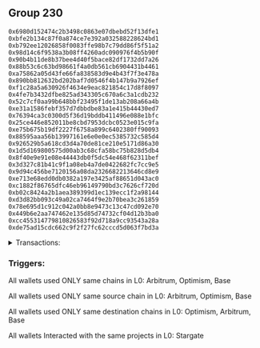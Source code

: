 ## Group 230

```0xdea2927ac78299188f0b86c185f5c7c02f8b1714
0x6980d152474c2b3498c0863e07dbebd52f13dfe1
0xbfe2b134c87f0a874ce7e392a032588228624bd1
0xb792ee12026858f0083ffe98b7c79dd86f5f51a2
0x98d14c6f9538a3b08ff4260adc090976f4b5b90f
0x90b4b11de8b37bee4d40f5bace82df1732dd7a26
0x88b53c6c63bd98661f4a0db561cb6904431b4461
0xa75862a05d43fe66fa838583d9e4b43f7f3e478a
0x890bb812632bd202baf7d0546f4b147b9a7926ef
0xf1c28a5a630926f4634e9eac821854c17d8f8097
0x4fe7b3432dfbe825ad343305c670a6c3a1cdb232
0x52c7cf0aa99b648bbf23495f1de13ab208a66a4b
0xe31a1586febf357d7dbbdbe83a1e415b44430ed7
0x76394ca3c0300d5f36d19bddb411496e088e1bfc
0x25ce446e852011be8cbd7953dcbc0523e015c9fa
0xe75b675b19df2227f6758a899c6402380ff90093
0x88595aaa56b13997161e6e0e0ec5385732c585d4
0x926529b5a618cd3d4a70de81ce210e5171d86a30
0x1d5d169800575d00ab3c68cfa58bc75b828d5db4
0x8f40e9e91e08e44443db0f5dc54e468f62311bef
0x3d327c81b41c9f1a08eb4a7de0422682fc7cc9e5
0x9d94c456be7120156a08da2326682213646cd8e9
0xe713e68edd0db0382a197e3425af88651d043ac0
0xc1882f86765dfc46eb96149790bd3c7626cf720d
0xb02c8424a2b1aea389399d1ec139ecc1f2a98144
0xd3d82bb093c49a02ca7464f9e2b70bea3c261859
0x78e695d1c912c042a0bb8e9473c13c47cd092e70
0x449b6e2aa747462e135d85d74732cf04d12b3ba0
0xcc455314779810826583f92d718a9cc93543a28a
0xde75ad15cdc662c9f2f27fc62cccd5d063f7bd3a
```
<details>
<summary>Transactions:</summary>

Hashes: 

Wallet: 0xdea2927ac78299188f0b86c185f5c7c02f8b1714

       Hash: 0xc038c50125ebddc9e547e48f2d60b9ff0c3c6bb019de225b62c1517e523e457a
         - source chain: Arbitrum
         - destination chain: Optimism
         - project: Stargate
         - contract: 0x352d8275aae3e0c2404d9f68f6cee084b5beb3dd
         - value USD: 43.99505294
       Hash: 0xbebcc03b29a1dd518ac511e62ac60b9947ff35ac38a09636ebfbe11017aad3e1
         - source chain: Optimism
         - destination chain: Arbitrum
         - project: Stargate
         - contract: 0x701a95707a0290ac8b90b3719e8ee5b210360883
         - value USD: 39.393484123
       Hash: 0x91a196b01d88aa7c5c8793197aa8eb836adbe5f9f046450802e42ed335b231dd
         - source chain: Arbitrum
         - destination chain: Optimism
         - project: Stargate
         - contract: 0x352d8275aae3e0c2404d9f68f6cee084b5beb3dd
         - value USD: 98.9758252
       Hash: 0x24b7a99306e0dcd768c8c211cd0e92959eca605892d9d3b84010f8867210a34f
         - source chain: Optimism
         - destination chain: Arbitrum
         - project: Stargate
         - contract: 0x701a95707a0290ac8b90b3719e8ee5b210360883
         - value USD: 111.362789691
       Hash: 0xfd56a5c63a3eb6428b0be7a16f02627c71e459dcc722933d22a3cc19b79bf2b3
         - source chain: Arbitrum
         - destination chain: Base
         - project: Stargate
         - contract: 0x352d8275aae3e0c2404d9f68f6cee084b5beb3dd
         - value USD: 67.172232733
       Hash: 0x76a4c5e06f9b9db52b1f2e840d8b25d4bb72be2d8e86820da42b977163d02527
         - source chain: Arbitrum
         - destination chain: Base
         - project: Stargate
         - contract: 0x352d8275aae3e0c2404d9f68f6cee084b5beb3dd
         - value USD: 20.190857886
       Hash: 0x22f991770bbe45884ea8578d709284bf2aaad1d68338559f0c0eb76246894991
         - source chain: Base
         - destination chain: Arbitrum
         - project: Stargate
         - contract: 0xe3b53af74a4bf62ae5511055290838050bf764df
Wallet: 0x6980d152474c2b3498c0863e07dbebd52f13dfe1

       Hash:0xddca810ae7cbc5a4fcc513ddf91ed623b276af61e961f2e7ce4b691be60b2aba
         - source chain: Arbitrum
         - destination chain: Optimism
         - project: Stargate
         - contract: 0x352d8275aae3e0c2404d9f68f6cee084b5beb3dd
         - value USD: 43.99505294
       Hash:0x505484bba0fb45664ec2a560c56340705521a9932ec5d56a0dcd939c0b2e8244
         - source chain: Optimism
         - destination chain: Arbitrum
         - project: Stargate
         - contract: 0x701a95707a0290ac8b90b3719e8ee5b210360883
         - value USD: 39.418244476
       Hash:0x9518513527324394198602c251719b5df84fb59fef525d45459c4de21ab631bd
         - source chain: Arbitrum
         - destination chain: Optimism
         - project: Stargate
         - contract: 0x352d8275aae3e0c2404d9f68f6cee084b5beb3dd
         - value USD: 49.4879126
       Hash:0xa42763173a2ed2cac30991260413fd7d810d64d6cd6661cb92785a1a3b1834ea
         - source chain: Optimism
         - destination chain: Arbitrum
         - project: Stargate
         - contract: 0x701a95707a0290ac8b90b3719e8ee5b210360883
         - value USD: 55.252252367
       Hash:0xc102aeb23eed0002389578b70831ab1b7e1cc9e778f6fd7bf5e23808c1498a9f
         - source chain: Arbitrum
         - destination chain: Base
         - project: Stargate
         - contract: 0x352d8275aae3e0c2404d9f68f6cee084b5beb3dd
         - value USD: 57.015623804
       Hash:0x4caa08f82bf84d553592c8f9b4fac174c63208a234f56379ed39ae7dd038b199
         - source chain: Arbitrum
         - destination chain: Base
         - project: Stargate
         - contract: 0x352d8275aae3e0c2404d9f68f6cee084b5beb3dd
         - value USD: 20.193422771
       Hash:0x5a6ee328f2943e51cc4bae2f34cdbf7782b7a3ab3b5acfdbf2b72faea64e8fe6
         - source chain: Base
         - destination chain: Arbitrum
         - project: Stargate
         - contract: 0xe3b53af74a4bf62ae5511055290838050bf764df
Wallet: 0xbfe2b134c87f0a874ce7e392a032588228624bd1

       Hash:0x02004e29a9cebf4170fde36223e69957bd87b968a99eeeb0c70a8a7b5009d45e
         - source chain: Arbitrum
         - destination chain: Optimism
         - project: Stargate
         - contract: 0x352d8275aae3e0c2404d9f68f6cee084b5beb3dd
         - value USD: 79.742058141
       Hash:0x920a254db405c9f641e43f34de4f1da79bd79f8d0ac40752b6f083e0efb94e03
         - source chain: Arbitrum
         - destination chain: Optimism
         - project: Stargate
         - contract: 0x352d8275aae3e0c2404d9f68f6cee084b5beb3dd
         - value USD: 2.014421655
       Hash:0x98356c0e793859b054d4fa9a89cab604d3d091a2f3daa72d560c104730bac492
         - source chain: Optimism
         - destination chain: Arbitrum
         - project: Stargate
         - contract: 0x701a95707a0290ac8b90b3719e8ee5b210360883
         - value USD: 79.626262402
       Hash:0xf7f9083a8098457ba78fa4779ce80cfbcdb7111070fca29e59fcff267387de42
         - source chain: Arbitrum
         - destination chain: Optimism
         - project: Stargate
         - contract: 0x352d8275aae3e0c2404d9f68f6cee084b5beb3dd
         - value USD: 9.178286007
       Hash:0x20f1f30f23c933c534723059a6d78674d5ecaa244b16310b9b33ba28fe91f104
         - source chain: Optimism
         - destination chain: Arbitrum
         - project: Stargate
         - contract: 0x701a95707a0290ac8b90b3719e8ee5b210360883
         - value USD: 9.848007928
       Hash:0x9e9c42e0dbf91659478406aa4d7fb9849f9726991004e2f3b1c698bef8a48bba
         - source chain: Arbitrum
         - destination chain: Base
         - project: Stargate
         - contract: 0x352d8275aae3e0c2404d9f68f6cee084b5beb3dd
         - value USD: 79.618933942
       Hash:0x3b7e2217a04ae23afd5745621ed50a568d66ecb75d651735a85c3f5c471606dd
         - source chain: Base
         - destination chain: Arbitrum
         - project: Stargate
         - contract: 0xe3b53af74a4bf62ae5511055290838050bf764df
Wallet: 0xb792ee12026858f0083ffe98b7c79dd86f5f51a2

       Hash:0xec4250e50c42f650b3a315245a27b83b063c167dfb196cde374fcfeaf0b4a609
         - source chain: Arbitrum
         - destination chain: Optimism
         - project: Stargate
         - contract: 0x352d8275aae3e0c2404d9f68f6cee084b5beb3dd
         - value USD: 61.507862167
       Hash:0xb5fe87ba9573f7d74c31023595caf4ab273d7beafed1344fb8d65ca2cbbc1c0d
         - source chain: Arbitrum
         - destination chain: Optimism
         - project: Stargate
         - contract: 0x352d8275aae3e0c2404d9f68f6cee084b5beb3dd
         - value USD: 1.939813445
       Hash:0x311be6581737237f2bc14171bb56f7e7e4f6671e13b37b0c44c258a82d1e4d79
         - source chain: Optimism
         - destination chain: Arbitrum
         - project: Stargate
         - contract: 0x701a95707a0290ac8b90b3719e8ee5b210360883
         - value USD: 63.528365078
       Hash:0x2e8ab11da0e7124aa2a5bc08a689d24417deb013b7a946401863210a2b8e747c
         - source chain: Arbitrum
         - destination chain: Optimism
         - project: Stargate
         - contract: 0x352d8275aae3e0c2404d9f68f6cee084b5beb3dd
         - value USD: 115.471796067
       Hash:0x0845e4943fe8d94e10704ae48292256332c8d0ca010a938a5d4487a33cf68fe2
         - source chain: Optimism
         - destination chain: Arbitrum
         - project: Stargate
         - contract: 0x701a95707a0290ac8b90b3719e8ee5b210360883
         - value USD: 129.477214063
       Hash:0xde355348279558a77a584a4f8fb34ead5d5370f3a7f2b39431fc0a4215e621ff
         - source chain: Arbitrum
         - destination chain: Base
         - project: Stargate
         - contract: 0x352d8275aae3e0c2404d9f68f6cee084b5beb3dd
         - value USD: 68.851538551
       Hash:0x66f2952fa4982d5a0323ca3356a4becba149d30b1b737ed46506c220d7232684
         - source chain: Base
         - destination chain: Arbitrum
         - project: Stargate
         - contract: 0xe3b53af74a4bf62ae5511055290838050bf764df
Wallet: 0x98d14c6f9538a3b08ff4260adc090976f4b5b90f

       Hash:0xf54019005b0d73405cf1ecb301806ef12c048ddc3bffb9e9f0517901bc82a552
         - source chain: Arbitrum
         - destination chain: Optimism
         - project: Stargate
         - contract: 0x352d8275aae3e0c2404d9f68f6cee084b5beb3dd
         - value USD: 88.332691925
       Hash:0xfac07896cd06ad87c5e4d9b2af235b24c56c763a6f115f2192c42931b339c745
         - source chain: Optimism
         - destination chain: Arbitrum
         - project: Stargate
         - contract: 0x701a95707a0290ac8b90b3719e8ee5b210360883
         - value USD: 88.281028764
       Hash:0xe99857a267ee619577ca45ffb1cc21f93019ca41b40bebfac03a99b5b659f1a0
         - source chain: Optimism
         - destination chain: Arbitrum
         - project: Stargate
         - contract: 0x701a95707a0290ac8b90b3719e8ee5b210360883
         - value USD: 3.730410472
       Hash:0xd78306dbeb69f8b6e30fa8ffea630b220575371dfc62c36bc00b42e3f466e34c
         - source chain: Arbitrum
         - destination chain: Optimism
         - project: Stargate
         - contract: 0x352d8275aae3e0c2404d9f68f6cee084b5beb3dd
         - value USD: 98.9758252
       Hash:0xb841eb6075a58c04ac7544dfd711f5b6fc96eb4e39e15281f6bd5c9f7c51795e
         - source chain: Optimism
         - destination chain: Arbitrum
         - project: Stargate
         - contract: 0x701a95707a0290ac8b90b3719e8ee5b210360883
         - value USD: 110.656435781
       Hash:0xcc39b82c7231487d3569510fc12771a399fd36ceaa4ff8d9e2c6e9d876656dff
         - source chain: Arbitrum
         - destination chain: Base
         - project: Stargate
         - contract: 0x352d8275aae3e0c2404d9f68f6cee084b5beb3dd
         - value USD: 75.568761825
       Hash:0x1bcb27b16fd21cf6612b816fc6bfd0e15e368818f300997db1c464ad02a350dd
         - source chain: Arbitrum
         - destination chain: Base
         - project: Stargate
         - contract: 0x352d8275aae3e0c2404d9f68f6cee084b5beb3dd
         - value USD: 20.127037957
       Hash:0x35b68d0f6b60ba8c5805253655308113d7fb503bf713a8229fb30f594c054d8e
         - source chain: Base
         - destination chain: Arbitrum
         - project: Stargate
         - contract: 0xe3b53af74a4bf62ae5511055290838050bf764df
Wallet: 0x90b4b11de8b37bee4d40f5bace82df1732dd7a26

       Hash:0x141426bf120a4fe6ccc6454a2f611af40c99484665fe23e1ad7739d4aab315d8
         - source chain: Arbitrum
         - destination chain: Optimism
         - project: Stargate
         - contract: 0x352d8275aae3e0c2404d9f68f6cee084b5beb3dd
         - value USD: 61.75251646
       Hash:0x469b366fba8d5e265b6d5d0849aabcec9f162ff0acfab2a71b477bf4b9b26be5
         - source chain: Arbitrum
         - destination chain: Optimism
         - project: Stargate
         - contract: 0x352d8275aae3e0c2404d9f68f6cee084b5beb3dd
         - value USD: 0.3459955713
       Hash:0xfc957371919ced36f457b8a345f740413e9bea6ed4b360b7bba938d944d90686
         - source chain: Optimism
         - destination chain: Arbitrum
         - project: Stargate
         - contract: 0x701a95707a0290ac8b90b3719e8ee5b210360883
         - value USD: 61.662843595
       Hash:0xc59bcfd8ad21a80c0a3384f91e11e75975cfcdfe9abdbbedaed3f0b0b5adc614
         - source chain: Arbitrum
         - destination chain: Optimism
         - project: Stargate
         - contract: 0x352d8275aae3e0c2404d9f68f6cee084b5beb3dd
         - value USD: 46.188718427
       Hash:0x7d0419115640a12bc8baad7c74a46ff4eb26b40ab8f6da1be0d33a29c4fe5eb2
         - source chain: Optimism
         - destination chain: Arbitrum
         - project: Stargate
         - contract: 0x701a95707a0290ac8b90b3719e8ee5b210360883
         - value USD: 51.61429405
       Hash:0x935d5c753eb33defc180fd43f263f17c0a4a94e46a812c1228ffc82d4a1e1c7f
         - source chain: Arbitrum
         - destination chain: Base
         - project: Stargate
         - contract: 0x352d8275aae3e0c2404d9f68f6cee084b5beb3dd
         - value USD: 61.657168696
       Hash:0x1d243fe255bb4833d96b5f3bce54c6ad9aa054fd4008d91875befd3e671c96d6
         - source chain: Arbitrum
         - destination chain: Base
         - project: Stargate
         - contract: 0x352d8275aae3e0c2404d9f68f6cee084b5beb3dd
         - value USD: 20.823904586
       Hash:0x10863382a4c2244bd4afc3af93f9b9e8580bbd436494eb6061c5668268e79360
         - source chain: Base
         - destination chain: Arbitrum
         - project: Stargate
         - contract: 0xe3b53af74a4bf62ae5511055290838050bf764df
Wallet: 0x88b53c6c63bd98661f4a0db561cb6904431b4461

       Hash:0x66f4809b6c29cff596e357bcda9cfeaf0bba35fb3db4bd466d8840fb13dfc26b
         - source chain: Arbitrum
         - destination chain: Optimism
         - project: Stargate
         - contract: 0x352d8275aae3e0c2404d9f68f6cee084b5beb3dd
         - value USD: 82.057280041
       Hash:0x1b14143ba2aee8b7a79a16267df49537d4ecf01b4bdf08d3d193c37be3731499
         - source chain: Arbitrum
         - destination chain: Optimism
         - project: Stargate
         - contract: 0x352d8275aae3e0c2404d9f68f6cee084b5beb3dd
         - value USD: 2.610839415
       Hash:0xa0828d0bc0e9fc4dd770303bea838256c562e09e8d67a0b902164d7df36bab4a
         - source chain: Optimism
         - destination chain: Arbitrum
         - project: Stargate
         - contract: 0x701a95707a0290ac8b90b3719e8ee5b210360883
         - value USD: 81.93812273
       Hash:0x297017aa9c87e10d7f36426c4c3ef492df78e7b394fe4217ca9ccb69c54ab0cf
         - source chain: Arbitrum
         - destination chain: Optimism
         - project: Stargate
         - contract: 0x352d8275aae3e0c2404d9f68f6cee084b5beb3dd
         - value USD: 32.991941733
       Hash:0x2f211400308fa71252c1639cc995659b02f7cc8d1a8b8f8b966af67c8ac718bd
         - source chain: Optimism
         - destination chain: Arbitrum
         - project: Stargate
         - contract: 0x701a95707a0290ac8b90b3719e8ee5b210360883
         - value USD: 37.306141715
       Hash:0xa649200fbbe54ce23bb0d961bb12a26c376199ac32d39391ccdd2a21fd831b3b
         - source chain: Arbitrum
         - destination chain: Base
         - project: Stargate
         - contract: 0x352d8275aae3e0c2404d9f68f6cee084b5beb3dd
         - value USD: 81.930581085
       Hash:0xce6467cae512b20bf254b8e405a24a9c266c792761fb2e2c2aa859fb1011162c
         - source chain: Arbitrum
         - destination chain: Base
         - project: Stargate
         - contract: 0x352d8275aae3e0c2404d9f68f6cee084b5beb3dd
         - value USD: 20.543279943
       Hash:0x008402400ce7c5f1960e6fd3bebe71986526503a11b1431299b32ee41e4497ff
         - source chain: Base
         - destination chain: Arbitrum
         - project: Stargate
         - contract: 0xe3b53af74a4bf62ae5511055290838050bf764df
Wallet: 0xa75862a05d43fe66fa838583d9e4b43f7f3e478a

       Hash:0x9962221c05b8aaefc08b44820cd855314dd24e44b2df45ee2532097d0edef4f7
         - source chain: Arbitrum
         - destination chain: Optimism
         - project: Stargate
         - contract: 0x352d8275aae3e0c2404d9f68f6cee084b5beb3dd
         - value USD: 81.557439319
       Hash:0x2ce7be266369cd24e0bfff8ff8560d3c9f3727a4471344eeae7b4f25d2b1a707
         - source chain: Arbitrum
         - destination chain: Optimism
         - project: Stargate
         - contract: 0x352d8275aae3e0c2404d9f68f6cee084b5beb3dd
         - value USD: 2.573983226
       Hash:0x821c984891c5ecec426891e6466a2d71b8b085c2602467095b56d2fa5274abba
         - source chain: Optimism
         - destination chain: Arbitrum
         - project: Stargate
         - contract: 0x701a95707a0290ac8b90b3719e8ee5b210360883
         - value USD: 81.439008089
       Hash:0x8db8ba13e53966ba4b1566361d05833fc9ff2351e419eba4ccc0827aa81361c4
         - source chain: Arbitrum
         - destination chain: Optimism
         - project: Stargate
         - contract: 0x352d8275aae3e0c2404d9f68f6cee084b5beb3dd
         - value USD: 32.991941733
       Hash:0xe7636dcc24076292185f5375a7ab0d46e4c322b2329ef938d8606890c1767efe
         - source chain: Optimism
         - destination chain: Arbitrum
         - project: Stargate
         - contract: 0x701a95707a0290ac8b90b3719e8ee5b210360883
         - value USD: 36.659103418
       Hash:0x370140f50a9c40ce9d4337f04dd8fbffab22f28be3f7034eb735bf234c0bc123
         - source chain: Arbitrum
         - destination chain: Base
         - project: Stargate
         - contract: 0x352d8275aae3e0c2404d9f68f6cee084b5beb3dd
         - value USD: 81.431512809
       Hash:0xa5d0e6690cab493c4d90c7017b523dbfacd3874fd5b03bb1e3da0e455c95043e
         - source chain: Arbitrum
         - destination chain: Base
         - project: Stargate
         - contract: 0x352d8275aae3e0c2404d9f68f6cee084b5beb3dd
         - value USD: 20.191756784
       Hash:0x80fbbdb7207e2b38760bbdabefb665594529385994de01952d64b305cf197c08
         - source chain: Base
         - destination chain: Arbitrum
         - project: Stargate
         - contract: 0xe3b53af74a4bf62ae5511055290838050bf764df
Wallet: 0x890bb812632bd202baf7d0546f4b147b9a7926ef

       Hash:0x3914110fcb4b366381cec7f42e0ac582fd52f80427587f5350cc0a95e490d287
         - source chain: Arbitrum
         - destination chain: Optimism
         - project: Stargate
         - contract: 0x352d8275aae3e0c2404d9f68f6cee084b5beb3dd
         - value USD: 82.520170746
       Hash:0xecdaceed42c7015a4b7bce3579db173fd303ab31c2fe3d963aac08ad04c87643
         - source chain: Arbitrum
         - destination chain: Optimism
         - project: Stargate
         - contract: 0x352d8275aae3e0c2404d9f68f6cee084b5beb3dd
         - value USD: 2.547870352
       Hash:0x5ac2e7482529b8ed45d7106c64ba8ba743152eda3a046bc2ac2bff65d6206c4a
         - source chain: Optimism
         - destination chain: Arbitrum
         - project: Stargate
         - contract: 0x701a95707a0290ac8b90b3719e8ee5b210360883
         - value USD: 82.400341852
       Hash:0x22e9a1a1b8161e16ba57ae037e5abd822282051132492944fe8572030d9676ec
         - source chain: Arbitrum
         - destination chain: Optimism
         - project: Stargate
         - contract: 0x352d8275aae3e0c2404d9f68f6cee084b5beb3dd
         - value USD: 65.983883467
       Hash:0x1982ec773b479e0534c37207a5af407e9dd364e99f9362db14045de92192f196
         - source chain: Optimism
         - destination chain: Arbitrum
         - project: Stargate
         - contract: 0x701a95707a0290ac8b90b3719e8ee5b210360883
         - value USD: 74.094100524
       Hash:0xb01c9035179dcb4b9f1470c87fe41756a40b62f4f89d6338152fa582716e68ba
         - source chain: Arbitrum
         - destination chain: Base
         - project: Stargate
         - contract: 0x352d8275aae3e0c2404d9f68f6cee084b5beb3dd
         - value USD: 82.392757092
       Hash:0x8459f1313855427e82e1cca9b738633acc25cd30ec3353d1e3ab4b712f5c7d86
         - source chain: Arbitrum
         - destination chain: Base
         - project: Stargate
         - contract: 0x352d8275aae3e0c2404d9f68f6cee084b5beb3dd
         - value USD: 26.655784534
       Hash:0x73719f55f5a2f73a01c09017ef4a2eb27d1f66fe31a4608ad59b9b90f62123f2
         - source chain: Base
         - destination chain: Arbitrum
         - project: Stargate
         - contract: 0xe3b53af74a4bf62ae5511055290838050bf764df
Wallet: 0xf1c28a5a630926f4634e9eac821854c17d8f8097

       Hash:0xb2fb4031d1cc23fc0072415d35ada71c13fcde340833d6b38a05e9f884492f38
         - source chain: Arbitrum
         - destination chain: Optimism
         - project: Stargate
         - contract: 0x352d8275aae3e0c2404d9f68f6cee084b5beb3dd
         - value USD: 91.191142702
       Hash:0x3b9542049cc8888b5d14e5a94556361037258761b88a4c8a078119ca6883fdba
         - source chain: Arbitrum
         - destination chain: Optimism
         - project: Stargate
         - contract: 0x352d8275aae3e0c2404d9f68f6cee084b5beb3dd
         - value USD: 0.3357369425
       Hash:0xb0402e1b378772a26e98d81b6b45282cd5a815485736362cb8296778d3f15605
         - source chain: Arbitrum
         - destination chain: Optimism
         - project: Stargate
         - contract: 0x352d8275aae3e0c2404d9f68f6cee084b5beb3dd
         - value USD: 2.526536364
       Hash:0xb8fabbfcf1f626f8aeb4cc4ddc509638d748dacc48315dc7e1934d39a3f89870
         - source chain: Optimism
         - destination chain: Arbitrum
         - project: Stargate
         - contract: 0x701a95707a0290ac8b90b3719e8ee5b210360883
         - value USD: 88.07701219
       Hash:0x74fa9519bee8245df6b410c4c6666e7c4c75846012604ed5cd47c9c6e0552de1
         - source chain: Arbitrum
         - destination chain: Optimism
         - project: Stargate
         - contract: 0x352d8275aae3e0c2404d9f68f6cee084b5beb3dd
         - value USD: 131.967766934
       Hash:0x2120675346619cf67eb17cc8952c3485a3648f4764a05daf087f766565468a32
         - source chain: Optimism
         - destination chain: Arbitrum
         - project: Stargate
         - contract: 0x701a95707a0290ac8b90b3719e8ee5b210360883
         - value USD: 149.126999734
       Hash:0xa0a4ef8c4e0fa251165efe2eae7c5536e445d4b0cb186b42d992d69b58d344aa
         - source chain: Arbitrum
         - destination chain: Base
         - project: Stargate
         - contract: 0x352d8275aae3e0c2404d9f68f6cee084b5beb3dd
         - value USD: 72.210150188
       Hash:0x5ce49b8ceb9c18251fbc03015eda26f30a7eac551133fa3d308baae3f23f6524
         - source chain: Arbitrum
         - destination chain: Base
         - project: Stargate
         - contract: 0x352d8275aae3e0c2404d9f68f6cee084b5beb3dd
         - value USD: 26.65446342
       Hash:0xce573d170c78fa5fe9376f9247ab62f94596dcfc0fc7a8e7073c96fa2f039603
         - source chain: Base
         - destination chain: Arbitrum
         - project: Stargate
         - contract: 0xe3b53af74a4bf62ae5511055290838050bf764df
Wallet: 0x4fe7b3432dfbe825ad343305c670a6c3a1cdb232

       Hash:0xe5eaa15250e584a7ac9597f61fa1e7f40076a82de135e3d84a4a0965633c5f74
         - source chain: Arbitrum
         - destination chain: Optimism
         - project: Stargate
         - contract: 0x352d8275aae3e0c2404d9f68f6cee084b5beb3dd
         - value USD: 38.336188684
       Hash:0x806b9cf266b72aa3016237689763bcfbe287acd82981ff87f9e0b8eabca58c42
         - source chain: Optimism
         - destination chain: Arbitrum
         - project: Stargate
         - contract: 0x701a95707a0290ac8b90b3719e8ee5b210360883
         - value USD: 44.104988659
       Hash:0x6ebb762e10eb1a84ed50ae0790d571546e69078141d44ffab40b9781628f01ee
         - source chain: Arbitrum
         - destination chain: Optimism
         - project: Stargate
         - contract: 0x352d8275aae3e0c2404d9f68f6cee084b5beb3dd
         - value USD: 47.838315513
       Hash:0x35e3acf2eadfbf52b83e60d831e208445f6aefa6e353f1f0b20088798f51212d
         - source chain: Arbitrum
         - destination chain: Optimism
         - project: Stargate
         - contract: 0x352d8275aae3e0c2404d9f68f6cee084b5beb3dd
         - value USD: 57.925748723
       Hash:0xc9b3008e577866ecfb30fd159c5cef308715ebfe2ae70aa366981cc3197fdea7
         - source chain: Optimism
         - destination chain: Arbitrum
         - project: Stargate
         - contract: 0x701a95707a0290ac8b90b3719e8ee5b210360883
         - value USD: 56.343592986
       Hash:0x02e8269a2a45a2efe59c8e1fdbb2fb4aadaceda713d3a4de3f438400a8e8b676
         - source chain: Optimism
         - destination chain: Arbitrum
         - project: Stargate
         - contract: 0x701a95707a0290ac8b90b3719e8ee5b210360883
         - value USD: 52.758302273
       Hash:0xa959b924ba94147f281eab38f8a2f7199986fb0ea5cc760c18193234e13b5bd1
         - source chain: Arbitrum
         - destination chain: Base
         - project: Stargate
         - contract: 0x352d8275aae3e0c2404d9f68f6cee084b5beb3dd
         - value USD: 57.919163845
       Hash:0xa9ff619d387d8ff130403a46962d185d3829ba89f2a31abaa0a86b3c5d105d6b
         - source chain: Arbitrum
         - destination chain: Base
         - project: Stargate
         - contract: 0x352d8275aae3e0c2404d9f68f6cee084b5beb3dd
         - value USD: 20.192523799
       Hash:0x0c98c73065d988a5c5ea900a69cd10eeee996fe1e4a6f33c5b5569ad335babd2
         - source chain: Base
         - destination chain: Arbitrum
         - project: Stargate
         - contract: 0xe3b53af74a4bf62ae5511055290838050bf764df
Wallet: 0x52c7cf0aa99b648bbf23495f1de13ab208a66a4b

       Hash:0x70e6807c993ee5e7f53fcba07bbbf50ac0e4cc484b991a31438f76cff8f4d2b2
         - source chain: Arbitrum
         - destination chain: Optimism
         - project: Stargate
         - contract: 0x352d8275aae3e0c2404d9f68f6cee084b5beb3dd
         - value USD: 103.095399205
       Hash:0x4ae1c18ba1ce7283f293304c72f7c7406208d18587e61b2c32b63ea81bead4fa
         - source chain: Arbitrum
         - destination chain: Optimism
         - project: Stargate
         - contract: 0x352d8275aae3e0c2404d9f68f6cee084b5beb3dd
         - value USD: 0.3189500954
       Hash:0x20a6ec08fe70a8aadcc19bc597dc86b283c2931f72b7c3043dd6c7c3e35f6689
         - source chain: Arbitrum
         - destination chain: Optimism
         - project: Stargate
         - contract: 0x352d8275aae3e0c2404d9f68f6cee084b5beb3dd
         - value USD: 2.312218531
       Hash:0xa2cfaafe740d771f4c8105392a71895689a5ff002dda4b375ccce85a43fe262c
         - source chain: Optimism
         - destination chain: Arbitrum
         - project: Stargate
         - contract: 0x701a95707a0290ac8b90b3719e8ee5b210360883
         - value USD: 95.965884859
       Hash:0xdbe52f9d59a3b5c8bd4ca7d2d6189bfb54e4c3447450ad38fceab7cf31a8b388
         - source chain: Arbitrum
         - destination chain: Optimism
         - project: Stargate
         - contract: 0x352d8275aae3e0c2404d9f68f6cee084b5beb3dd
         - value USD: 98.9758252
       Hash:0x4372c3eeda10ba59db242cad8ba13dd5c96873d4b0e18db6591349e97af48f1d
         - source chain: Optimism
         - destination chain: Arbitrum
         - project: Stargate
         - contract: 0x701a95707a0290ac8b90b3719e8ee5b210360883
         - value USD: 115.45235959
       Hash:0x73b8db487070373e00ef4002b063f7a4df20cf589f78a075c5e68737715d69a2
         - source chain: Arbitrum
         - destination chain: Base
         - project: Stargate
         - contract: 0x352d8275aae3e0c2404d9f68f6cee084b5beb3dd
         - value USD: 70.53084437
       Hash:0x6a067b5905df1c82c62b1d853bc0b23d135d69adc5c85355b9ec922bfb97bfbc
         - source chain: Base
         - destination chain: Arbitrum
         - project: Stargate
         - contract: 0xe3b53af74a4bf62ae5511055290838050bf764df
Wallet: 0xe31a1586febf357d7dbbdbe83a1e415b44430ed7

       Hash:0xc4a25cc781f6607d76e59ae9c1397bdcef7e815c903daf8a483f3130f9e5870e
         - source chain: Arbitrum
         - destination chain: Optimism
         - project: Stargate
         - contract: 0x352d8275aae3e0c2404d9f68f6cee084b5beb3dd
         - value USD: 90.032103556
       Hash:0xae309eb54026fb9c0549a8d37eb6752716aec27ad352a3e2b0604f5909b05338
         - source chain: Arbitrum
         - destination chain: Optimism
         - project: Stargate
         - contract: 0x352d8275aae3e0c2404d9f68f6cee084b5beb3dd
         - value USD: 0.3357369425
       Hash:0x6f316bcf0686e39ead9056a0111a4497749820d6f2d7d498b91d4e62e4f42352
         - source chain: Arbitrum
         - destination chain: Optimism
         - project: Stargate
         - contract: 0x352d8275aae3e0c2404d9f68f6cee084b5beb3dd
         - value USD: 2.418472611
       Hash:0x67bdb02b2208754c6b9c0e0a6dda49d366a0176f789f394b18e4563d95f6ecde
         - source chain: Optimism
         - destination chain: Arbitrum
         - project: Stargate
         - contract: 0x701a95707a0290ac8b90b3719e8ee5b210360883
         - value USD: 86.872817769
       Hash:0x285b5aa98ede71b3e26745c4f284f501ee09fafc264ff8693c760c994871af04
         - source chain: Arbitrum
         - destination chain: Optimism
         - project: Stargate
         - contract: 0x352d8275aae3e0c2404d9f68f6cee084b5beb3dd
         - value USD: 64.33428638
       Hash:0xcdaa5c43054d2d42c5ff8830e5e32a56bab21973ed520eaddff91fac714e21bf
         - source chain: Optimism
         - destination chain: Arbitrum
         - project: Stargate
         - contract: 0x701a95707a0290ac8b90b3719e8ee5b210360883
         - value USD: 72.679237234
       Hash:0x863dc004dc54a92288bc0f0de2e4b3b61b53d42dfde7217b0c43443cdaa3ea6e
         - source chain: Arbitrum
         - destination chain: Base
         - project: Stargate
         - contract: 0x352d8275aae3e0c2404d9f68f6cee084b5beb3dd
         - value USD: 86.864821779
       Hash:0x9a24d0631f4637b481aee00fa35e0ccb70d26e2013f0206d38eddf3724809967
         - source chain: Arbitrum
         - destination chain: Base
         - project: Stargate
         - contract: 0x352d8275aae3e0c2404d9f68f6cee084b5beb3dd
         - value USD: 23.32292116
       Hash:0xcdfaacd6f194221039335030a06f47e9f75eff607da4ad4b56b1b4bd20b14ddb
         - source chain: Base
         - destination chain: Arbitrum
         - project: Stargate
         - contract: 0xe3b53af74a4bf62ae5511055290838050bf764df
Wallet: 0x76394ca3c0300d5f36d19bddb411496e088e1bfc

       Hash:0xa658312805587f40841a61e1a6042a8623691abfa95d488cc139c54a707bafd9
         - source chain: Arbitrum
         - destination chain: Optimism
         - project: Stargate
         - contract: 0x352d8275aae3e0c2404d9f68f6cee084b5beb3dd
         - value USD: 84.320173425
       Hash:0x825ea2214bed82240249532103826d13d85a6e5d2703dbed96975e11f9ba180a
         - source chain: Arbitrum
         - destination chain: Optimism
         - project: Stargate
         - contract: 0x352d8275aae3e0c2404d9f68f6cee084b5beb3dd
         - value USD: 0.3471519985
       Hash:0x0b153712c7596498f282a046dc2457815ef1db85caf76b90002e9f31f719e664
         - source chain: Arbitrum
         - destination chain: Optimism
         - project: Stargate
         - contract: 0x352d8275aae3e0c2404d9f68f6cee084b5beb3dd
         - value USD: 2.407889548
       Hash:0xe98ed82847b5230a1f46c2eea367142cc098b2f527293df0b11858e947bdf055
         - source chain: Optimism
         - destination chain: Arbitrum
         - project: Stargate
         - contract: 0x701a95707a0290ac8b90b3719e8ee5b210360883
         - value USD: 84.19773015
       Hash:0xcca374da7964a356d776c8f71cec55436ddea77a00dd7edff5982bce1ef83d7a
         - source chain: Arbitrum
         - destination chain: Optimism
         - project: Stargate
         - contract: 0x352d8275aae3e0c2404d9f68f6cee084b5beb3dd
         - value USD: 41.239927167
       Hash:0xed10e761b504fa5039ed346cc8137fedeecc089f5bbb024093c476995c8d92f7
         - source chain: Optimism
         - destination chain: Arbitrum
         - project: Stargate
         - contract: 0x701a95707a0290ac8b90b3719e8ee5b210360883
         - value USD: 45.96676195
       Hash:0xd42680d5d2b33b8dc6c68742f6a1f79009e58495a45d1f9ee35aefb6673a0b84
         - source chain: Arbitrum
         - destination chain: Base
         - project: Stargate
         - contract: 0x352d8275aae3e0c2404d9f68f6cee084b5beb3dd
         - value USD: 84.189980766
       Hash:0x16484310c4026d258c643a37be73847d3cbf3157d45d8fec36d465019c9ab7b8
         - source chain: Arbitrum
         - destination chain: Base
         - project: Stargate
         - contract: 0x352d8275aae3e0c2404d9f68f6cee084b5beb3dd
         - value USD: 20.529066134
       Hash:0x2c3363a3e7ffb20cac5972a01570345cd46c77b5b331400f841b882ecc4b30ca
         - source chain: Base
         - destination chain: Arbitrum
         - project: Stargate
         - contract: 0xe3b53af74a4bf62ae5511055290838050bf764df
Wallet: 0x25ce446e852011be8cbd7953dcbc0523e015c9fa

       Hash:0x974f57a7473050797bb445c0ac22ac0f98d37473978e4d12875e6d5e99f6b63d
         - source chain: Arbitrum
         - destination chain: Optimism
         - project: Stargate
         - contract: 0x352d8275aae3e0c2404d9f68f6cee084b5beb3dd
         - value USD: 84.353627737
       Hash:0x0bd7368556708cbd04a95b44d4e1d315a3b16065b3fd43fbf16413cd212aa18a
         - source chain: Arbitrum
         - destination chain: Optimism
         - project: Stargate
         - contract: 0x352d8275aae3e0c2404d9f68f6cee084b5beb3dd
         - value USD: 2.573983226
       Hash:0x9413136c11701993004166509f9a1a834706e50a50b2921149022f302230ae9a
         - source chain: Optimism
         - destination chain: Arbitrum
         - project: Stargate
         - contract: 0x701a95707a0290ac8b90b3719e8ee5b210360883
         - value USD: 84.231134945
       Hash:0xcd8435782c195d7a01c34668ff2fa5badc539c93a3beef0d97b8f7c0c24d91c4
         - source chain: Arbitrum
         - destination chain: Optimism
         - project: Stargate
         - contract: 0x352d8275aae3e0c2404d9f68f6cee084b5beb3dd
         - value USD: 24.7439563
       Hash:0x540c95c56e08efd5faea2673084d5db6ae315cb120d5121172c8a05fcbd37e5c
         - source chain: Optimism
         - destination chain: Arbitrum
         - project: Stargate
         - contract: 0x701a95707a0290ac8b90b3719e8ee5b210360883
         - value USD: 27.714105354
       Hash:0x3214415e601b15521ac56bd707e6001673a749c4bf633832cea37e56e92196fa
         - source chain: Arbitrum
         - destination chain: Base
         - project: Stargate
         - contract: 0x352d8275aae3e0c2404d9f68f6cee084b5beb3dd
         - value USD: 140.775720175
       Hash:0xcadbf56f4f068bf9c5af2e0196507aa20c561db52dfcd34068bba241126ab058
         - source chain: Arbitrum
         - destination chain: Base
         - project: Stargate
         - contract: 0x352d8275aae3e0c2404d9f68f6cee084b5beb3dd
         - value USD: 20.158437054
       Hash:0x0f7c09a4df53fc323cc905b9888e74d1d38a9b78b5a7c388942223ff2c621233
         - source chain: Base
         - destination chain: Arbitrum
         - project: Stargate
         - contract: 0xe3b53af74a4bf62ae5511055290838050bf764df
       Hash:0x2f5b30fc1da038af6e86c545bc6db4b643354a69ff4724b72da47220e1380a53
         - source chain: Base
         - destination chain: Arbitrum
         - project: Stargate
         - contract: 0xaf54be5b6eec24d6bfacf1cce4eaf680a8239398
         - value USD: 39.961623179
Wallet: 0xe75b675b19df2227f6758a899c6402380ff90093

       Hash:0x11108efa8cd250f7d0270370ae58bb73a0e996c7218cc062f53d85f9f7f7f735
         - source chain: Arbitrum
         - destination chain: Optimism
         - project: Stargate
         - contract: 0x352d8275aae3e0c2404d9f68f6cee084b5beb3dd
         - value USD: 84.26427717
       Hash:0x7b20a3fcd281925c107761bdeeeac18fdd6db071f25e48713db17c001d3991f8
         - source chain: Arbitrum
         - destination chain: Optimism
         - project: Stargate
         - contract: 0x352d8275aae3e0c2404d9f68f6cee084b5beb3dd
         - value USD: 2.555331173
       Hash:0xeeeb87ef415f498d3243993fe0681c2e680a29817066c23a6e8937a0f655810c
         - source chain: Optimism
         - destination chain: Arbitrum
         - project: Stargate
         - contract: 0x701a95707a0290ac8b90b3719e8ee5b210360883
         - value USD: 84.141914543
       Hash:0xd5fc602dfea3e7b3dd1389e63a5c7b147fc2d30693befe2f0a24087c8eddd36d
         - source chain: Arbitrum
         - destination chain: Optimism
         - project: Stargate
         - contract: 0x352d8275aae3e0c2404d9f68f6cee084b5beb3dd
         - value USD: 23.052960939
       Hash:0xed8b69d6a4fa20ce0d4cc82228448114adfe03c99b73f71ec2c696a320ba867c
         - source chain: Optimism
         - destination chain: Arbitrum
         - project: Stargate
         - contract: 0x701a95707a0290ac8b90b3719e8ee5b210360883
         - value USD: 25.997176204
       Hash:0xfc5da1c04430d476d40546c35200ae060ed9a035c712eecfec4087ff552aa341
         - source chain: Arbitrum
         - destination chain: Base
         - project: Stargate
         - contract: 0x352d8275aae3e0c2404d9f68f6cee084b5beb3dd
         - value USD: 140.486316843
       Hash:0x4b1135038c25fb6a0f575d7c8e7245b67d993cf1779d554cc52cb555498d1fe1
         - source chain: Arbitrum
         - destination chain: Base
         - project: Stargate
         - contract: 0x352d8275aae3e0c2404d9f68f6cee084b5beb3dd
         - value USD: 20.325035707
       Hash:0x6decc2a77ee8b6153f9f5c47ae2572b1c00a84351e95e1e8701b5f5916aab304
         - source chain: Base
         - destination chain: Arbitrum
         - project: Stargate
         - contract: 0xe3b53af74a4bf62ae5511055290838050bf764df
       Hash:0x28d8ab7c97eaf9a5ca50f7019b4c3ad945a3a39bfc6d099de06d9d09f3b96910
         - source chain: Base
         - destination chain: Arbitrum
         - project: Stargate
         - contract: 0xaf54be5b6eec24d6bfacf1cce4eaf680a8239398
         - value USD: 49.952028974
Wallet: 0x88595aaa56b13997161e6e0e0ec5385732c585d4

       Hash:0x529a713744ec05e17491d39d402b13931534ec61ff30db704136b5ae26f6e749
         - source chain: Arbitrum
         - destination chain: Optimism
         - project: Stargate
         - contract: 0x352d8275aae3e0c2404d9f68f6cee084b5beb3dd
         - value USD: 91.790851119
       Hash:0x0c71b358ba1c81fccdd956f1265718d9a2d8f3909e5b80e0aa018b9a8b1df4c5
         - source chain: Arbitrum
         - destination chain: Optimism
         - project: Stargate
         - contract: 0x352d8275aae3e0c2404d9f68f6cee084b5beb3dd
         - value USD: 1.868935646
       Hash:0xc8fc7c04c76f0b586350e3e3e117977dc59d051a227ef75e747f057f1cf4db47
         - source chain: Arbitrum
         - destination chain: Optimism
         - project: Stargate
         - contract: 0x352d8275aae3e0c2404d9f68f6cee084b5beb3dd
         - value USD: 52.382327544
       Hash:0x9fbf0470d2133520118b435795e366405c5a6e40ea504d323078b239345112cd
         - source chain: Optimism
         - destination chain: Arbitrum
         - project: Stargate
         - contract: 0x701a95707a0290ac8b90b3719e8ee5b210360883
         - value USD: 91.657558595
       Hash:0xb6ea756876438db4691528d20e58d63e0b62e7b168ecf30c48a1a1bd68e9054f
         - source chain: Optimism
         - destination chain: Arbitrum
         - project: Stargate
         - contract: 0x701a95707a0290ac8b90b3719e8ee5b210360883
         - value USD: 43.687127847
       Hash:0x1db747256c463d77142cd453d14e58c6a8740a305c6491285df79f7c49601819
         - source chain: Arbitrum
         - destination chain: Optimism
         - project: Stargate
         - contract: 0x352d8275aae3e0c2404d9f68f6cee084b5beb3dd
         - value USD: 74.2318689
       Hash:0x3984cd3d51bd081f42d5791b83ea0ceaced025df171392206163521550c05747
         - source chain: Optimism
         - destination chain: Arbitrum
         - project: Stargate
         - contract: 0x701a95707a0290ac8b90b3719e8ee5b210360883
         - value USD: 82.912357911
       Hash:0x2931c09b1073376714b7303993a391b7d9e5ea522871b6a9b9fbbf00aed409ce
         - source chain: Arbitrum
         - destination chain: Base
         - project: Stargate
         - contract: 0x352d8275aae3e0c2404d9f68f6cee084b5beb3dd
         - value USD: 91.649122058
       Hash:0x2a14f9c81ca133498e04d73febaa320b4d8f465decd0d3f1b4f89ed10ab4b1db
         - source chain: Base
         - destination chain: Arbitrum
         - project: Stargate
         - contract: 0xe3b53af74a4bf62ae5511055290838050bf764df
Wallet: 0x926529b5a618cd3d4a70de81ce210e5171d86a30

       Hash:0xe92e22e17e743b9182fce4475a32806fe891e161f20577aae1df2f9df0231c98
         - source chain: Arbitrum
         - destination chain: Optimism
         - project: Stargate
         - contract: 0x352d8275aae3e0c2404d9f68f6cee084b5beb3dd
         - value USD: 80.76580732
       Hash:0x345d7b680c5bf4fc8901def0e6a4f62a2bc88e03f7fefa5cdfe4fa854df71398
         - source chain: Arbitrum
         - destination chain: Optimism
         - project: Stargate
         - contract: 0x352d8275aae3e0c2404d9f68f6cee084b5beb3dd
         - value USD: 2.070377812
       Hash:0xc95b470ea1fdeb21282d0c54bea92838d2082a881dc95c44ddff6789627b864b
         - source chain: Arbitrum
         - destination chain: Optimism
         - project: Stargate
         - contract: 0x352d8275aae3e0c2404d9f68f6cee084b5beb3dd
         - value USD: 69.857199423
       Hash:0x706ece8020f09d80d7816201daecb480dce0c90e61c9da099d68b67293b5c264
         - source chain: Optimism
         - destination chain: Arbitrum
         - project: Stargate
         - contract: 0x701a95707a0290ac8b90b3719e8ee5b210360883
         - value USD: 80.573054418
       Hash:0xbd0cd69bfaf6769fde8f7ec6b0a41a413c1576739b1e4ff4fe447af6cbd590df
         - source chain: Optimism
         - destination chain: Arbitrum
         - project: Stargate
         - contract: 0x701a95707a0290ac8b90b3719e8ee5b210360883
         - value USD: 58.454101738
       Hash:0xb1f3a3a0bd12265f697aac65a44d50df2b0a623ee1d76f8436e4063ec7f2e980
         - source chain: Arbitrum
         - destination chain: Optimism
         - project: Stargate
         - contract: 0x352d8275aae3e0c2404d9f68f6cee084b5beb3dd
         - value USD: 65.983883467
       Hash:0x4689ea4deb024004796b4629b55f83dca29cbe28b944ca449a5a884219aee146
         - source chain: Optimism
         - destination chain: Arbitrum
         - project: Stargate
         - contract: 0x701a95707a0290ac8b90b3719e8ee5b210360883
         - value USD: 74.182180979
       Hash:0xdc0c47b624c8bd12d3b55c20201d30d787a5012f880364e8584d33e6392ae863
         - source chain: Arbitrum
         - destination chain: Base
         - project: Stargate
         - contract: 0x352d8275aae3e0c2404d9f68f6cee084b5beb3dd
         - value USD: 80.641102925
       Hash:0x554b9eb1666bc7cb2b95a90c10ea217674f2797d92c2e4ebfd7acacde358f975
         - source chain: Base
         - destination chain: Arbitrum
         - project: Stargate
         - contract: 0xe3b53af74a4bf62ae5511055290838050bf764df
Wallet: 0x1d5d169800575d00ab3c68cfa58bc75b828d5db4

       Hash:0xd8c2a453938f32fdf8ca85b6913dd7016b7bd776c9a7e62f1fe6836616893a22
         - source chain: Arbitrum
         - destination chain: Optimism
         - project: Stargate
         - contract: 0x352d8275aae3e0c2404d9f68f6cee084b5beb3dd
         - value USD: 75.139067728
       Hash:0x16a23a4e684285cf667ed93da00a0a59410d0984d12410e42bb05e8194f1efb7
         - source chain: Arbitrum
         - destination chain: Optimism
         - project: Stargate
         - contract: 0x352d8275aae3e0c2404d9f68f6cee084b5beb3dd
         - value USD: 2.091305415
       Hash:0xbc35201925e7843d62877403bcf1294ad32ebad97b3a1de99f72ecb0f2e08366
         - source chain: Arbitrum
         - destination chain: Optimism
         - project: Stargate
         - contract: 0x352d8275aae3e0c2404d9f68f6cee084b5beb3dd
         - value USD: 74.577805553
       Hash:0x2d6f025ca77d9ddd751d41bb72126068e1db60072c3c359e38c35139ca119477
         - source chain: Optimism
         - destination chain: Arbitrum
         - project: Stargate
         - contract: 0x701a95707a0290ac8b90b3719e8ee5b210360883
         - value USD: 74.959743072
       Hash:0x6f7cff195372367eb0bff54e1f572f0c3b666e31ab1e05ab719d48adf282994f
         - source chain: Optimism
         - destination chain: Arbitrum
         - project: Stargate
         - contract: 0x701a95707a0290ac8b90b3719e8ee5b210360883
         - value USD: 62.849465018
       Hash:0x051563e949f232e02f5ef32ac96b597c280cbb96e29281ca9309145e7c3085a2
         - source chain: Arbitrum
         - destination chain: Optimism
         - project: Stargate
         - contract: 0x352d8275aae3e0c2404d9f68f6cee084b5beb3dd
         - value USD: 82.479854334
       Hash:0x01c6adf8ab32d5aa2265936513ecbf74d0871b0a18dd00280ca2b21034bf8882
         - source chain: Optimism
         - destination chain: Arbitrum
         - project: Stargate
         - contract: 0x701a95707a0290ac8b90b3719e8ee5b210360883
         - value USD: 92.167994753
       Hash:0xf7f07935070e5127e2d2530469724091bef351653155258955ebddec04f9195a
         - source chain: Arbitrum
         - destination chain: Base
         - project: Stargate
         - contract: 0x352d8275aae3e0c2404d9f68f6cee084b5beb3dd
         - value USD: 75.023050572
       Hash:0x2b836fa7a6d97db9c3b4385547e90fc7a334bb46f0af934cfdecfad9f15ec513
         - source chain: Base
         - destination chain: Arbitrum
         - project: Stargate
         - contract: 0xe3b53af74a4bf62ae5511055290838050bf764df
Wallet: 0x8f40e9e91e08e44443db0f5dc54e468f62311bef

       Hash:0x9327ac8d3e4a5616dba6d699e54d9c5fc991416f5ad12e4aa1031e3b314428c8
         - source chain: Arbitrum
         - destination chain: Optimism
         - project: Stargate
         - contract: 0x352d8275aae3e0c2404d9f68f6cee084b5beb3dd
         - value USD: 76.918517386
       Hash:0xfb9035cd8c208eb307ef3dedec3b7d91e14d19424d2bdec42488a09309251780
         - source chain: Arbitrum
         - destination chain: Optimism
         - project: Stargate
         - contract: 0x352d8275aae3e0c2404d9f68f6cee084b5beb3dd
         - value USD: 1.883857288
       Hash:0x9fbf2e9754b971b11cb1824a1c79e64ad64ef1eae8ee8dfe264c0f88c787b732
         - source chain: Arbitrum
         - destination chain: Optimism
         - project: Stargate
         - contract: 0x352d8275aae3e0c2404d9f68f6cee084b5beb3dd
         - value USD: 70.863292657
       Hash:0x70d3569871073dfa42e7dc1914c7c385c8ea94d2845b63100088386e2d21c425
         - source chain: Optimism
         - destination chain: Arbitrum
         - project: Stargate
         - contract: 0x701a95707a0290ac8b90b3719e8ee5b210360883
         - value USD: 76.734946087
       Hash:0x40404e6885a9b646734d42dd34af20ef39f5c65efff130d05c2e4968b3cb9205
         - source chain: Optimism
         - destination chain: Arbitrum
         - project: Stargate
         - contract: 0x701a95707a0290ac8b90b3719e8ee5b210360883
         - value USD: 59.427860905
       Hash:0xd4289b026e75335fe6c41a1b263f8cf4023e75138f32ba9aafc2103d07e70023
         - source chain: Arbitrum
         - destination chain: Optimism
         - project: Stargate
         - contract: 0x352d8275aae3e0c2404d9f68f6cee084b5beb3dd
         - value USD: 74.2318689
       Hash:0x0ded8db437afdd41a4d236192d374c2ed8bae90e6823adaf2b521747137da9e9
         - source chain: Optimism
         - destination chain: Arbitrum
         - project: Stargate
         - contract: 0x701a95707a0290ac8b90b3719e8ee5b210360883
         - value USD: 82.861221563
       Hash:0x42a340a9481f9281f4f8b2008f09454c3dfc0f9c61b281fe96216be92509e34f
         - source chain: Arbitrum
         - destination chain: Base
         - project: Stargate
         - contract: 0x352d8275aae3e0c2404d9f68f6cee084b5beb3dd
         - value USD: 76.799752315
       Hash:0xaf6c2e046c80c2f4565b4877cd08ad85b62e6d3b1299f8c14ee8f9c4ef0b7241
         - source chain: Base
         - destination chain: Arbitrum
         - project: Stargate
         - contract: 0xe3b53af74a4bf62ae5511055290838050bf764df
Wallet: 0x3d327c81b41c9f1a08eb4a7de0422682fc7cc9e5

       Hash:0xa69c4ec33cbf6c164234c35f7540d290ef5ae0ad6a1ae1ef44b1d9d30a3c99b2
         - source chain: Arbitrum
         - destination chain: Optimism
         - project: Stargate
         - contract: 0x352d8275aae3e0c2404d9f68f6cee084b5beb3dd
         - value USD: 81.198545322
       Hash:0x49bf5196afa2b05347e451e2230ca49a2c09e79387095649b81372e76e0286ee
         - source chain: Arbitrum
         - destination chain: Optimism
         - project: Stargate
         - contract: 0x352d8275aae3e0c2404d9f68f6cee084b5beb3dd
         - value USD: 1.884043809
       Hash:0x13f98a629cc0430e91ac1a8777488de9149574218e23f80c0c0c34c486eb124a
         - source chain: Arbitrum
         - destination chain: Optimism
         - project: Stargate
         - contract: 0x352d8275aae3e0c2404d9f68f6cee084b5beb3dd
         - value USD: 62.011692967
       Hash:0xc3ada4d638dc9c84ae1c070679c9542fad44220daceb27ea18f76c62d7c98f08
         - source chain: Optimism
         - destination chain: Arbitrum
         - project: Stargate
         - contract: 0x701a95707a0290ac8b90b3719e8ee5b210360883
         - value USD: 81.004760174
       Hash:0xa38678e1d0f6a913cb9629f1c3cc6c44bc135ec4474078a0fdfdec0717e15fa3
         - source chain: Optimism
         - destination chain: Arbitrum
         - project: Stargate
         - contract: 0x701a95707a0290ac8b90b3719e8ee5b210360883
         - value USD: 52.041658653
       Hash:0xdd70cebe7e6676adbf09cd1205c84d842fd8c23d7f85e8b3f2c656c198acf376
         - source chain: Arbitrum
         - destination chain: Optimism
         - project: Stargate
         - contract: 0x352d8275aae3e0c2404d9f68f6cee084b5beb3dd
         - value USD: 65.983883467
       Hash:0xa3ae37ccce30fcb4c07dc84c4d41d87857d4f41e9745c0806310a5e90059e037
         - source chain: Arbitrum
         - destination chain: Optimism
         - project: Stargate
         - contract: 0x352d8275aae3e0c2404d9f68f6cee084b5beb3dd
         - value USD: 81.137934332
       Hash:0xc835ba28d636ed94de97593777952739f0110d4e02dc596284903482303eca9a
         - source chain: Optimism
         - destination chain: Arbitrum
         - project: Stargate
         - contract: 0x701a95707a0290ac8b90b3719e8ee5b210360883
         - value USD: 81.089252528
       Hash:0x2e65fcfe81e9d3fd7e74a5daf454e25e04170c6fe0f25c87eaf0d7cb907793cf
         - source chain: Optimism
         - destination chain: Arbitrum
         - project: Stargate
         - contract: 0x701a95707a0290ac8b90b3719e8ee5b210360883
         - value USD: 72.836624207
       Hash:0x1c3b25af64d1917b04b47197640fe95bbe8116bb3dd3dc5e96d2bd1a9aa4503c
         - source chain: Arbitrum
         - destination chain: Base
         - project: Stargate
         - contract: 0x352d8275aae3e0c2404d9f68f6cee084b5beb3dd
         - value USD: 80.975914742
       Hash:0xe72820a10dc71dbda75d2fc03bf23caa9f09d93637c040ba6ed5348ce03f612c
         - source chain: Base
         - destination chain: Arbitrum
         - project: Stargate
         - contract: 0xe3b53af74a4bf62ae5511055290838050bf764df
Wallet: 0x9d94c456be7120156a08da2326682213646cd8e9

       Hash:0xaa90077353977a026710e5df27d544246a65d44b37ae0d7f9b5881d0df895ad0
         - source chain: Arbitrum
         - destination chain: Optimism
         - project: Stargate
         - contract: 0x352d8275aae3e0c2404d9f68f6cee084b5beb3dd
         - value USD: 113.978067582
       Hash:0x2ef2993c37e8ef1ded592c4d0b22a41f91ea7d4b83add08e45f4457c35ef9a76
         - source chain: Arbitrum
         - destination chain: Optimism
         - project: Stargate
         - contract: 0x352d8275aae3e0c2404d9f68f6cee084b5beb3dd
         - value USD: 0.3245457111
       Hash:0x2c19e6b8a8a5839b9514f72a0ce542cc00beffb4013c22ef3f01f970994dfac8
         - source chain: Arbitrum
         - destination chain: Optimism
         - project: Stargate
         - contract: 0x352d8275aae3e0c2404d9f68f6cee084b5beb3dd
         - value USD: 2.606500889
       Hash:0x1f58f9e13a38f2aff4003934d9c71a4f6d5b5161d97e3a3785990730b52a513d
         - source chain: Optimism
         - destination chain: Arbitrum
         - project: Stargate
         - contract: 0x701a95707a0290ac8b90b3719e8ee5b210360883
         - value USD: 110.833487297
       Hash:0xb7cd6d1d6b2378dab32ff6727ce5e840e242d654c8a16379835a4f25da851905
         - source chain: Arbitrum
         - destination chain: Optimism
         - project: Stargate
         - contract: 0x352d8275aae3e0c2404d9f68f6cee084b5beb3dd
         - value USD: 115.471796067
       Hash:0x6131e50e567b7e4a2295402fe911faac660880612ebdd08ef5770721c9a03a57
         - source chain: Optimism
         - destination chain: Arbitrum
         - project: Stargate
         - contract: 0x701a95707a0290ac8b90b3719e8ee5b210360883
         - value USD: 129.224584147
       Hash:0x905f8bc67407d57cac6a47f58fd6905f968a6128aeaa107f6fe35a98f62cb346
         - source chain: Arbitrum
         - destination chain: Base
         - project: Stargate
         - contract: 0x352d8275aae3e0c2404d9f68f6cee084b5beb3dd
         - value USD: 72.210150188
       Hash:0xb00952abeb2f90834db127eb654e8bff017c41330e9bc1aa22d8329f71da5346
         - source chain: Base
         - destination chain: Arbitrum
         - project: Stargate
         - contract: 0xe3b53af74a4bf62ae5511055290838050bf764df
Wallet: 0xe713e68edd0db0382a197e3425af88651d043ac0

       Hash:0x6e8e6fdfea6b0a68c71e46b415fae7b7e506de02becdbe1a2b82296fa5f2820a
         - source chain: Arbitrum
         - destination chain: Optimism
         - project: Stargate
         - contract: 0x352d8275aae3e0c2404d9f68f6cee084b5beb3dd
         - value USD: 88.640381954
       Hash:0x25fd5dc9eb8c9a6fac7403545e0eea5e000721c4dd3e5e401947d8dfaebee69b
         - source chain: Arbitrum
         - destination chain: Optimism
         - project: Stargate
         - contract: 0x352d8275aae3e0c2404d9f68f6cee084b5beb3dd
         - value USD: 1.885909014
       Hash:0x368b30c2aa592bf2b5ad1105fe3eb443aeaa5844b61a8bdd29007bca0a7f02ea
         - source chain: Arbitrum
         - destination chain: Optimism
         - project: Stargate
         - contract: 0x352d8275aae3e0c2404d9f68f6cee084b5beb3dd
         - value USD: 52.391629465
       Hash:0x19f83a97bd44acabd9c61257c04a38885f0e9c29983772accc5062f3b7da609b
         - source chain: Optimism
         - destination chain: Arbitrum
         - project: Stargate
         - contract: 0x701a95707a0290ac8b90b3719e8ee5b210360883
         - value USD: 88.511664992
       Hash:0x53e805fd0a98ae5e60743c8fb7fc4047a2302c6250fff2af3cf927578b9b8f11
         - source chain: Optimism
         - destination chain: Arbitrum
         - project: Stargate
         - contract: 0x701a95707a0290ac8b90b3719e8ee5b210360883
         - value USD: 42.814449072
       Hash:0xfa3df52c5667cd7146cce2c5128deaf69163ff47d7a4bf571b3edf0356fbb0a4
         - source chain: Arbitrum
         - destination chain: Optimism
         - project: Stargate
         - contract: 0x352d8275aae3e0c2404d9f68f6cee084b5beb3dd
         - value USD: 65.983883467
       Hash:0x4002ef385fcba3c93e56d006a430fddb668487013150cd20dbf5f0ad991581f6
         - source chain: Optimism
         - destination chain: Arbitrum
         - project: Stargate
         - contract: 0x701a95707a0290ac8b90b3719e8ee5b210360883
         - value USD: 73.75471803
       Hash:0x05d19eed207858e545f6afbe7367c8bf4320f576dc8cde07024f4bce3f08e45c
         - source chain: Arbitrum
         - destination chain: Base
         - project: Stargate
         - contract: 0x352d8275aae3e0c2404d9f68f6cee084b5beb3dd
         - value USD: 88.503517812
       Hash:0x8cda61e703ad0b8505982a63fce9b50716acf224466d8397b37d5e2093257342
         - source chain: Base
         - destination chain: Arbitrum
         - project: Stargate
         - contract: 0xe3b53af74a4bf62ae5511055290838050bf764df
Wallet: 0xc1882f86765dfc46eb96149790bd3c7626cf720d

       Hash:0xc0ad1f1786df49236c08260b3f93438e34746fe8eeb6f769523d7cce7a30b9c4
         - source chain: Arbitrum
         - destination chain: Optimism
         - project: Stargate
         - contract: 0x352d8275aae3e0c2404d9f68f6cee084b5beb3dd
         - value USD: 91.293479601
       Hash:0x01af8b9ad8537515bfea935369065c33f574d9e24894d3a8258144b265d7f46b
         - source chain: Arbitrum
         - destination chain: Optimism
         - project: Stargate
         - contract: 0x352d8275aae3e0c2404d9f68f6cee084b5beb3dd
         - value USD: 0.3376021477
       Hash:0xf16461722ca7c3314ebfc2f6f5de0e8b9c14da404a93005619f879a58390eaae
         - source chain: Arbitrum
         - destination chain: Optimism
         - project: Stargate
         - contract: 0x352d8275aae3e0c2404d9f68f6cee084b5beb3dd
         - value USD: 2.524400333
       Hash:0xaa2d237b8dd3045967b434da49c898be072f361b82e49318b9e82af8eb5f0cc0
         - source chain: Optimism
         - destination chain: Arbitrum
         - project: Stargate
         - contract: 0x701a95707a0290ac8b90b3719e8ee5b210360883
         - value USD: 87.13482704
       Hash:0x22471f04130e53daf15f160ea50ba9867f2fb4fe3fca66f4d179f076ef6da896
         - source chain: Arbitrum
         - destination chain: Optimism
         - project: Stargate
         - contract: 0x352d8275aae3e0c2404d9f68f6cee084b5beb3dd
         - value USD: 64.33428638
       Hash:0x1b15734cf85723e1d59ea583b01d3296471271d99673c30a7bde905957249f92
         - source chain: Optimism
         - destination chain: Arbitrum
         - project: Stargate
         - contract: 0x701a95707a0290ac8b90b3719e8ee5b210360883
         - value USD: 74.496663713
       Hash:0xea49a14f19b482c1b47f71f7dfcabfa215149736da1d7dc832342bb4faccaa52
         - source chain: Arbitrum
         - destination chain: Base
         - project: Stargate
         - contract: 0x352d8275aae3e0c2404d9f68f6cee084b5beb3dd
         - value USD: 87.126807195
       Hash:0xd582123faf56f10489dd384d668db41b47886f1ed1887b416413b0e5648f4698
         - source chain: Arbitrum
         - destination chain: Base
         - project: Stargate
         - contract: 0x352d8275aae3e0c2404d9f68f6cee084b5beb3dd
         - value USD: 26.654609593
       Hash:0x7140c1b45ada96f152426b95c68fcea4c97db8a6245057a206e84af922bb95dd
         - source chain: Base
         - destination chain: Arbitrum
         - project: Stargate
         - contract: 0xe3b53af74a4bf62ae5511055290838050bf764df
Wallet: 0xb02c8424a2b1aea389399d1ec139ecc1f2a98144

       Hash:0xf7e369bd5e2d811a5f7d76f255734672e1c1eb5118dd81ce14b6a27a7b5916bd
         - source chain: Arbitrum
         - destination chain: Optimism
         - project: Stargate
         - contract: 0x352d8275aae3e0c2404d9f68f6cee084b5beb3dd
         - value USD: 92.379803292
       Hash:0xc4b92b3aac651d683d5af36cfd47f8b2decd4a5e99f8bb548ae9a0088e116138
         - source chain: Arbitrum
         - destination chain: Optimism
         - project: Stargate
         - contract: 0x352d8275aae3e0c2404d9f68f6cee084b5beb3dd
         - value USD: 0.335923463
       Hash:0xcc459115780b920dfc2c9b75346ad0bd531f3edc7e7fe06e8ed96c6eb5e5a64d
         - source chain: Arbitrum
         - destination chain: Optimism
         - project: Stargate
         - contract: 0x352d8275aae3e0c2404d9f68f6cee084b5beb3dd
         - value USD: 2.503040022
       Hash:0x1ffa289f885de1c6a97b9daeddb7a1e381193ef50d76f2e4ed980faadc7868a1
         - source chain: Optimism
         - destination chain: Arbitrum
         - project: Stargate
         - contract: 0x701a95707a0290ac8b90b3719e8ee5b210360883
         - value USD: 89.017994997
       Hash:0x2d3799e97591b812b726b6bfe06e93943ce79e4fab035ad547a30ca34e079c48
         - source chain: Arbitrum
         - destination chain: Optimism
         - project: Stargate
         - contract: 0x352d8275aae3e0c2404d9f68f6cee084b5beb3dd
         - value USD: 64.33428638
       Hash:0xffa9b24281fa9c2e667e3d9389a13f41c8d0358514bbc3ccfc35a0665515497d
         - source chain: Optimism
         - destination chain: Arbitrum
         - project: Stargate
         - contract: 0x701a95707a0290ac8b90b3719e8ee5b210360883
         - value USD: 73.787101163
       Hash:0x32c4641f61e7d42632f32344d6d9052ae5783445c858d2b7d39d11153cfc456b
         - source chain: Arbitrum
         - destination chain: Base
         - project: Stargate
         - contract: 0x352d8275aae3e0c2404d9f68f6cee084b5beb3dd
         - value USD: 89.009801118
       Hash:0x55bfd3f6bcedeb486f6c778b8d03bd34b9a515e66223e1b00a4d1ac7425fb8b4
         - source chain: Arbitrum
         - destination chain: Base
         - project: Stargate
         - contract: 0x352d8275aae3e0c2404d9f68f6cee084b5beb3dd
         - value USD: 26.654615121
       Hash:0xbb6f16b451253fe54defcd67d5f598abf1ae968277b089b21939aa9ba05abb14
         - source chain: Base
         - destination chain: Arbitrum
         - project: Stargate
         - contract: 0xe3b53af74a4bf62ae5511055290838050bf764df
Wallet: 0xd3d82bb093c49a02ca7464f9e2b70bea3c261859

       Hash:0x7d6bfa8c26b8b0073bb7dd52b16aa3799168d51481868b6c9e97690354a20250
         - source chain: Arbitrum
         - destination chain: Optimism
         - project: Stargate
         - contract: 0x352d8275aae3e0c2404d9f68f6cee084b5beb3dd
         - value USD: 93.984394689
       Hash:0x1945b3a9b8a845d77e1333f925622042d3aeb9591a12ea11c9241150bcda09d7
         - source chain: Arbitrum
         - destination chain: Optimism
         - project: Stargate
         - contract: 0x352d8275aae3e0c2404d9f68f6cee084b5beb3dd
         - value USD: 0.3413325582
       Hash:0x4f38653a5d4fa4f9eed0a1380dedfb7d65197dd4c08498319a619bf8ce86e6aa
         - source chain: Arbitrum
         - destination chain: Optimism
         - project: Stargate
         - contract: 0x352d8275aae3e0c2404d9f68f6cee084b5beb3dd
         - value USD: 2.429249859
       Hash:0x2f0b5c598029ae1fda2e8a49b74a8de98073dacf14f8e57ca978a2b974445540
         - source chain: Optimism
         - destination chain: Arbitrum
         - project: Stargate
         - contract: 0x701a95707a0290ac8b90b3719e8ee5b210360883
         - value USD: 93.81522526
       Hash:0x94def0900b202854448cec0e1d8bb3393c786ffa7141f8691ac8a9ea9fbbf224
         - source chain: Arbitrum
         - destination chain: Optimism
         - project: Stargate
         - contract: 0x352d8275aae3e0c2404d9f68f6cee084b5beb3dd
         - value USD: 57.735898034
       Hash:0x4019c98234daf80e8808578a0ff755ef9b9505ddda2559d40b3d9e3e76fd00d4
         - source chain: Optimism
         - destination chain: Arbitrum
         - project: Stargate
         - contract: 0x701a95707a0290ac8b90b3719e8ee5b210360883
         - value USD: 64.401318929
       Hash:0xcace7bdb72556b9670350c379a18c2449243fc9626d7b92556c559cb4620201a
         - source chain: Arbitrum
         - destination chain: Base
         - project: Stargate
         - contract: 0x352d8275aae3e0c2404d9f68f6cee084b5beb3dd
         - value USD: 93.806591182
       Hash:0xfcca5b1ea9f27886f5b0aef291835e693dc4790a81bb16c0be8a95e8f3b6422b
         - source chain: Arbitrum
         - destination chain: Base
         - project: Stargate
         - contract: 0x352d8275aae3e0c2404d9f68f6cee084b5beb3dd
         - value USD: 23.489350558
       Hash:0xf2e1d0c7d267d2ee9b227115962047d1115dd5f0d4c26fd584fe27ea49ab0064
         - source chain: Base
         - destination chain: Arbitrum
         - project: Stargate
         - contract: 0xe3b53af74a4bf62ae5511055290838050bf764df
Wallet: 0x78e695d1c912c042a0bb8e9473c13c47cd092e70

       Hash:0x635024012a81b2531930c2775d60de21ea84ff87dc9e396c9482837f39b9d038
         - source chain: Arbitrum
         - destination chain: Optimism
         - project: Stargate
         - contract: 0x352d8275aae3e0c2404d9f68f6cee084b5beb3dd
         - value USD: 99.808032288
       Hash:0x738d162e971c3790a444b11b2192107a8be82e43a8b232b90eaf6754d278e7a7
         - source chain: Arbitrum
         - destination chain: Optimism
         - project: Stargate
         - contract: 0x352d8275aae3e0c2404d9f68f6cee084b5beb3dd
         - value USD: 0.3208153006
       Hash:0x36d2d417626a084c295cd1336b50134377e3c1813e4d20867363758aef391a8c
         - source chain: Arbitrum
         - destination chain: Optimism
         - project: Stargate
         - contract: 0x352d8275aae3e0c2404d9f68f6cee084b5beb3dd
         - value USD: 2.522420216
       Hash:0x26a9db6ca4109b7f2f5777797bed60e4e6e75a7579fc98c834fe4b3be938e8e7
         - source chain: Optimism
         - destination chain: Arbitrum
         - project: Stargate
         - contract: 0x701a95707a0290ac8b90b3719e8ee5b210360883
         - value USD: 96.681962414
       Hash:0x9999100d83a0eade19fe2c2a2a188bff4f18b789b42191e47c73735450d003f4
         - source chain: Arbitrum
         - destination chain: Optimism
         - project: Stargate
         - contract: 0x352d8275aae3e0c2404d9f68f6cee084b5beb3dd
         - value USD: 82.479854334
       Hash:0x622f31f52963d3bcef06d4e19bd667cf91aa8c4736805a9c728c420ba5ddb775
         - source chain: Optimism
         - destination chain: Arbitrum
         - project: Stargate
         - contract: 0x701a95707a0290ac8b90b3719e8ee5b210360883
         - value USD: 93.18067613
       Hash:0x2d2788bd0e764e201db4a6a809cac67b51e0cb18a810842af3c653e83a1f5b96
         - source chain: Arbitrum
         - destination chain: Base
         - project: Stargate
         - contract: 0x352d8275aae3e0c2404d9f68f6cee084b5beb3dd
         - value USD: 70.53084437
       Hash:0x31977f2b7222e02d810762ad525735d19698fd34e667fafd84d583c0db44a0a7
         - source chain: Base
         - destination chain: Arbitrum
         - project: Stargate
         - contract: 0xe3b53af74a4bf62ae5511055290838050bf764df
Wallet: 0x449b6e2aa747462e135d85d74732cf04d12b3ba0

       Hash:0x54f38dc84c389f0143b37648b692fb739e199676b518a2ec38c66c782c817771
         - source chain: Arbitrum
         - destination chain: Optimism
         - project: Stargate
         - contract: 0x352d8275aae3e0c2404d9f68f6cee084b5beb3dd
         - value USD: 90.384554411
       Hash:0x45c6c97258a549140f9a97899f5920cd26aa69b3b2571ff71bbafd97bbeb4398
         - source chain: Arbitrum
         - destination chain: Optimism
         - project: Stargate
         - contract: 0x352d8275aae3e0c2404d9f68f6cee084b5beb3dd
         - value USD: 0.332006532
       Hash:0x4b80604174067d20649ac6026fbb04a841d03523d19e287a289a6ac6dcc3eae1
         - source chain: Arbitrum
         - destination chain: Optimism
         - project: Stargate
         - contract: 0x352d8275aae3e0c2404d9f68f6cee084b5beb3dd
         - value USD: 2.627521058
       Hash:0x7d16e53495374134c37abb0659c04b5c9fa12b2f8f38f6b740c7155cf3f5d778
         - source chain: Optimism
         - destination chain: Arbitrum
         - project: Stargate
         - contract: 0x701a95707a0290ac8b90b3719e8ee5b210360883
         - value USD: 87.271873661
       Hash:0x0e4cca80fbb25e781da5e625239558366149ffe221fd98023a730e0c74a6f2f9
         - source chain: Arbitrum
         - destination chain: Optimism
         - project: Stargate
         - contract: 0x352d8275aae3e0c2404d9f68f6cee084b5beb3dd
         - value USD: 131.967766934
       Hash:0x5493dcfcd81ebe2157d31bcf8d0e7033eb1285168676fdd8bbde9486bf7515dd
         - source chain: Optimism
         - destination chain: Arbitrum
         - project: Stargate
         - contract: 0x701a95707a0290ac8b90b3719e8ee5b210360883
         - value USD: 148.899434509
       Hash:0x14afb8c1e2dcca7e416e2227642633b89b044197e077b3b5b44e9adbfdbeaa86
         - source chain: Arbitrum
         - destination chain: Base
         - project: Stargate
         - contract: 0x352d8275aae3e0c2404d9f68f6cee084b5beb3dd
         - value USD: 70.53084437
       Hash:0xbeb101b3a6f3fd319e294cdccb905049ff913917c89a50b8f3a2c10eccf9fe44
         - source chain: Base
         - destination chain: Arbitrum
         - project: Stargate
         - contract: 0xe3b53af74a4bf62ae5511055290838050bf764df
Wallet: 0xcc455314779810826583f92d718a9cc93543a28a

       Hash:0xb90ca50d66950f980c8066022eba515b98e4b7353dcaf5fc602d5c3c75259b3a
         - source chain: Arbitrum
         - destination chain: Optimism
         - project: Stargate
         - contract: 0x352d8275aae3e0c2404d9f68f6cee084b5beb3dd
         - value USD: 93.02055272
       Hash:0x700ff5ed4263ad7ebb8ef8dc29a7ef651fbc07cbd7341c3f3451f3c51c2d00bd
         - source chain: Arbitrum
         - destination chain: Optimism
         - project: Stargate
         - contract: 0x352d8275aae3e0c2404d9f68f6cee084b5beb3dd
         - value USD: 0.339467353
       Hash:0x83eb490e1fb72f61d78aab73d8ccd610181da70e95fbee200a1805ba538b2a0a
         - source chain: Arbitrum
         - destination chain: Optimism
         - project: Stargate
         - contract: 0x352d8275aae3e0c2404d9f68f6cee084b5beb3dd
         - value USD: 2.52051664
       Hash:0xf6e6df90ce502210ca000e9874d0c0ea0a3855d1bfef0973d49bf34d08a4ca96
         - source chain: Optimism
         - destination chain: Arbitrum
         - project: Stargate
         - contract: 0x701a95707a0290ac8b90b3719e8ee5b210360883
         - value USD: 92.854190388
       Hash:0x413d15e4b545776363caa0fa43466a75ef2218b42617a7ad85ad92d7703ac11e
         - source chain: Arbitrum
         - destination chain: Optimism
         - project: Stargate
         - contract: 0x352d8275aae3e0c2404d9f68f6cee084b5beb3dd
         - value USD: 62.684689294
       Hash:0xa4032585ffcd8f14bdbb73330d69bd9d9c9ea1168f092107391006e1368b254a
         - source chain: Optimism
         - destination chain: Arbitrum
         - project: Stargate
         - contract: 0x701a95707a0290ac8b90b3719e8ee5b210360883
         - value USD: 69.994436811
       Hash:0x22b04c82208d93b1d8d4121b9f14f5ba93111e76711686b27ebee72505b4b6f8
         - source chain: Arbitrum
         - destination chain: Base
         - project: Stargate
         - contract: 0x352d8275aae3e0c2404d9f68f6cee084b5beb3dd
         - value USD: 92.845643942
       Hash:0x84e4314a53c191f259610b69bde23b6c0381595f84d985e4c1cc00168fd928a9
         - source chain: Arbitrum
         - destination chain: Base
         - project: Stargate
         - contract: 0x352d8275aae3e0c2404d9f68f6cee084b5beb3dd
         - value USD: 26.65459642
       Hash:0xb4a04649cce3cccc34d58b86c56662c9babbfc555530df2cef41291df5a9b17a
         - source chain: Base
         - destination chain: Arbitrum
         - project: Stargate
         - contract: 0xe3b53af74a4bf62ae5511055290838050bf764df
       Hash:0xcf8808464edb795ca181a490ba945de9abe0f3c6fefed008914533bcf6426538
         - source chain: Base
         - destination chain: Arbitrum
         - project: Stargate
         - contract: 0xaf54be5b6eec24d6bfacf1cce4eaf680a8239398
         - value USD: 42.791483093
Wallet: 0xde75ad15cdc662c9f2f27fc62cccd5d063f7bd3a

       Hash:0x8d6cce5f01564ff8f48aa3a01cfff9fa2ebb84d7c921d0ddb58a584b302b1ce8
         - source chain: Arbitrum
         - destination chain: Optimism
         - project: Stargate
         - contract: 0x352d8275aae3e0c2404d9f68f6cee084b5beb3dd
         - value USD: 93.325122228
       Hash:0x2956fb3b5f55c6a39e8a8bf4024bb02e3b5c28adaa99a5751d9a51b66c576da7
         - source chain: Arbitrum
         - destination chain: Optimism
         - project: Stargate
         - contract: 0x352d8275aae3e0c2404d9f68f6cee084b5beb3dd
         - value USD: 0.3396930428
       Hash:0x26524402a7c43e5c7dbe6508e0a50d355164a246b9d1c0547b15b07d26c149e7
         - source chain: Arbitrum
         - destination chain: Optimism
         - project: Stargate
         - contract: 0x352d8275aae3e0c2404d9f68f6cee084b5beb3dd
         - value USD: 2.522458487
       Hash:0xfba01934f7a6b5636e38c98d8fab1b54aec11e775dd439270c556170ed953ad7
         - source chain: Optimism
         - destination chain: Arbitrum
         - project: Stargate
         - contract: 0x701a95707a0290ac8b90b3719e8ee5b210360883
         - value USD: 93.157679504
       Hash:0xedec6461a572ac04c8a693e8c5063c5936dc0a3274ed67ff993c072075bbe072
         - source chain: Arbitrum
         - destination chain: Optimism
         - project: Stargate
         - contract: 0x352d8275aae3e0c2404d9f68f6cee084b5beb3dd
         - value USD: 65.983883467
       Hash:0x4a1fbe5f365234f29e0df7fc4d9366a38b6ed51927638018edfa93b93eb119c9
         - source chain: Optimism
         - destination chain: Arbitrum
         - project: Stargate
         - contract: 0x701a95707a0290ac8b90b3719e8ee5b210360883
         - value USD: 73.720183553
       Hash:0x1f4d6805da41b9e3d6a9270f6b45a12bbe42e4336f4389f44b5b816bf3aa448e
         - source chain: Arbitrum
         - destination chain: Base
         - project: Stargate
         - contract: 0x352d8275aae3e0c2404d9f68f6cee084b5beb3dd
         - value USD: 93.149105282
       Hash:0xb3711d9519336487423955516fcf4a2614a64e1675427fd5986ebaa2e18c44f9
         - source chain: Arbitrum
         - destination chain: Base
         - project: Stargate
         - contract: 0x352d8275aae3e0c2404d9f68f6cee084b5beb3dd
         - value USD: 23.322758065
       Hash:0x6fff8f20b01732cf95adb27e737bdd948d82e72d4eb91247f72e0180f37126d0
         - source chain: Base
         - destination chain: Arbitrum
         - project: Stargate
         - contract: 0xe3b53af74a4bf62ae5511055290838050bf764df
       Hash:0x7848af8a1f60451bafd64169d2f2f13b22f59e55b9832f0eecd0576bec1b814d
         - source chain: Base
         - destination chain: Arbitrum
         - project: Stargate
         - contract: 0xaf54be5b6eec24d6bfacf1cce4eaf680a8239398
         - value USD: 32.968339123

</details>


### Triggers: 
All wallets used ONLY same chains in L0: Arbitrum, Optimism, Base

All wallets used ONLY same source chain in L0: Arbitrum, Optimism, Base

All wallets used ONLY same destination chains in L0: Optimism, Arbitrum, Base

All wallets Interacted with the same projects in L0: Stargate

